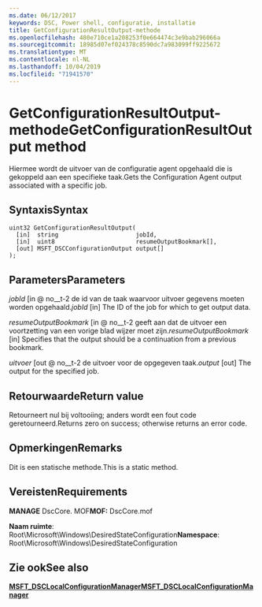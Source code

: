```yaml
---
ms.date: 06/12/2017
keywords: DSC, Power shell, configuratie, installatie
title: GetConfigurationResultOutput-methode
ms.openlocfilehash: 480e710ce1a208253f0e664474c3e9bab296066a
ms.sourcegitcommit: 18985d07ef024378c8590dc7a983099ff9225672
ms.translationtype: MT
ms.contentlocale: nl-NL
ms.lasthandoff: 10/04/2019
ms.locfileid: "71941570"
---
```

# <a name="getconfigurationresultoutput-method"></a><span data-ttu-id="d11ee-103">GetConfigurationResultOutput-methode</span><span class="sxs-lookup"><span data-stu-id="d11ee-103">GetConfigurationResultOutput method</span></span>

<span data-ttu-id="d11ee-104">Hiermee wordt de uitvoer van de configuratie agent opgehaald die is gekoppeld aan een specifieke taak.</span><span class="sxs-lookup"><span data-stu-id="d11ee-104">Gets the Configuration Agent output associated with a specific job.</span></span>

## <a name="syntax"></a><span data-ttu-id="d11ee-105">Syntaxis</span><span class="sxs-lookup"><span data-stu-id="d11ee-105">Syntax</span></span>

```mof
uint32 GetConfigurationResultOutput(
  [in]  string                      jobId,
  [in]  uint8                       resumeOutputBookmark[],
  [out] MSFT_DSCConfigurationOutput output[]
);
```

## <a name="parameters"></a><span data-ttu-id="d11ee-106">Parameters</span><span class="sxs-lookup"><span data-stu-id="d11ee-106">Parameters</span></span>

<span data-ttu-id="d11ee-107">*jobId* \[in @ no__t-2 de id van de taak waarvoor uitvoer gegevens moeten worden opgehaald.</span><span class="sxs-lookup"><span data-stu-id="d11ee-107">*jobId* \[in\] The ID of the job for which to get output data.</span></span>

<span data-ttu-id="d11ee-108">*resumeOutputBookmark* \[in @ no__t-2 geeft aan dat de uitvoer een voortzetting van een vorige blad wijzer moet zijn.</span><span class="sxs-lookup"><span data-stu-id="d11ee-108">*resumeOutputBookmark* \[in\] Specifies that the output should be a continuation from a previous bookmark.</span></span>

<span data-ttu-id="d11ee-109">*uitvoer* \[out @ no__t-2 de uitvoer voor de opgegeven taak.</span><span class="sxs-lookup"><span data-stu-id="d11ee-109">*output* \[out\] The output for the specified job.</span></span>

## <a name="return-value"></a><span data-ttu-id="d11ee-110">Retourwaarde</span><span class="sxs-lookup"><span data-stu-id="d11ee-110">Return value</span></span>

<span data-ttu-id="d11ee-111">Retourneert nul bij voltooiing; anders wordt een fout code geretourneerd.</span><span class="sxs-lookup"><span data-stu-id="d11ee-111">Returns zero on success; otherwise returns an error code.</span></span>

## <a name="remarks"></a><span data-ttu-id="d11ee-112">Opmerkingen</span><span class="sxs-lookup"><span data-stu-id="d11ee-112">Remarks</span></span>

<span data-ttu-id="d11ee-113">Dit is een statische methode.</span><span class="sxs-lookup"><span data-stu-id="d11ee-113">This is a static method.</span></span>

## <a name="requirements"></a><span data-ttu-id="d11ee-114">Vereisten</span><span class="sxs-lookup"><span data-stu-id="d11ee-114">Requirements</span></span>

<span data-ttu-id="d11ee-115">**MANAGE** DscCore. MOF</span><span class="sxs-lookup"><span data-stu-id="d11ee-115">**MOF:** DscCore.mof</span></span>

<span data-ttu-id="d11ee-116">**Naam ruimte**: Root\Microsoft\Windows\DesiredStateConfiguration</span><span class="sxs-lookup"><span data-stu-id="d11ee-116">**Namespace**: Root\Microsoft\Windows\DesiredStateConfiguration</span></span>

## <a name="see-also"></a><span data-ttu-id="d11ee-117">Zie ook</span><span class="sxs-lookup"><span data-stu-id="d11ee-117">See also</span></span>

[<span data-ttu-id="d11ee-118">**MSFT_DSCLocalConfigurationManager**</span><span class="sxs-lookup"><span data-stu-id="d11ee-118">**MSFT_DSCLocalConfigurationManager**</span></span>](msft-dsclocalconfigurationmanager.md)
